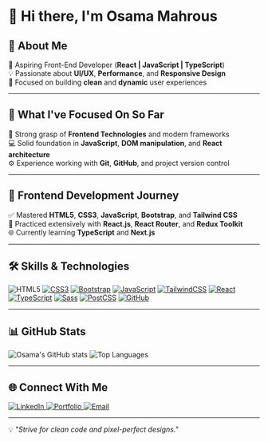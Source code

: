 # 👋 Hi there, I'm Osama Mahrous

## 🚀 About Me
🎯 Aspiring Front-End Developer (**React | JavaScript | TypeScript**)  
💡 Passionate about **UI/UX**, **Performance**, and **Responsive Design**  
🚀 Focused on building **clean** and **dynamic** user experiences  

---

## 💼 What I've Focused On So Far
🧠 Strong grasp of **Frontend Technologies** and modern frameworks  
💻 Solid foundation in **JavaScript**, **DOM manipulation**, and **React architecture**  
⚙️ Experience working with **Git**, **GitHub**, and project version control  

---

## 🚀 Frontend Development Journey
✅ Mastered **HTML5**, **CSS3**, **JavaScript**, **Bootstrap**, and **Tailwind CSS**  
🔄 Practiced extensively with **React.js**, **React Router**, and **Redux Toolkit**  
🌐 Currently learning **TypeScript** and **Next.js**  

---

## 🛠 Skills & Technologies
![HTML5](https://img.shields.io/badge/-HTML5-E34F26?style=flat&logo=html5&logoColor=fff)
[![CSS3](https://img.shields.io/badge/-CSS3-1572B6?style=flat&logo=css3)](#)
[![Bootstrap](https://img.shields.io/badge/-Bootstrap-7952B3?style=flat&logo=bootstrap)](#)
[![JavaScript](https://img.shields.io/badge/-JavaScript-F7DF1E?style=flat&logo=javascript&logoColor=000)](#)
[![TailwindCSS](https://img.shields.io/badge/-TailwindCSS-06B6D4?style=flat&logo=tailwind-css&logoColor=fff)](#)
[![React](https://img.shields.io/badge/-React-61DAFB?style=flat&logo=react&logoColor=000)](#)
[![TypeScript](https://img.shields.io/badge/-TypeScript-3178C6?style=flat&logo=typescript&logoColor=fff)](#)
[![Sass](https://img.shields.io/badge/-Sass-CC6699?style=flat&logo=sass&logoColor=fff)](#)
[![PostCSS](https://img.shields.io/badge/-PostCSS-DD3A0A?style=flat&logo=postcss&logoColor=fff)](#)
[![GitHub](https://img.shields.io/badge/-GitHub-181717?style=flat&logo=github&logoColor=fff)](https://github.com/osamamahros50)


---

## 📊 GitHub Stats
![Osama's GitHub stats](https://github-readme-stats.vercel.app/api?username=osamamahros50&show_icons=true&theme=radical)
![Top Languages](https://github-readme-stats.vercel.app/api/top-langs/?username=osamamahros50&layout=compact&theme=radical)

---

## 🌐 Connect With Me

<p align="start">
  <a href="https://www.linkedin.com/in/osama-mahros-b45498343" target="_blank">
    <img src="https://img.shields.io/badge/LinkedIn-0077B5?style=flat&logo=linkedin&logoColor=fff" alt="LinkedIn" />
  </a>
  <a href="https://portofolio-rose-rho.vercel.app/" target="_blank">
    <img src="https://img.shields.io/badge/Portfolio-000?style=flat&logo=react&logoColor=fff" alt="Portfolio" />
  </a>
  <a href="mailto:osamamahros30@gmail.com">
    <img src="https://img.shields.io/badge/Email-D14836?style=flat&logo=gmail&logoColor=fff" alt="Email" />
  </a>
</p>



---
💡 *"Strive for clean code and pixel-perfect designs."*
